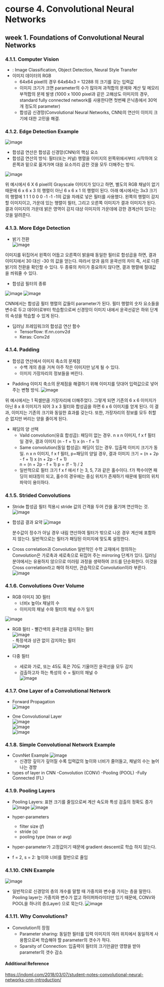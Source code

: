 ﻿
# course 4. Convolutional Neural Networks
## week 1. Foundations of Convolutional Neural Networks  

###  4.1.1. Computer Vision
* : Image Classification, Object Detection, Neural Style Transfer 
* 이미지 데이터의 RGB
	- 64x64 pixel의 경우 64x64x3 = 12288 의 크기를 갖는 입력값
	- 이미지 크기가 크면 parameter의 수가 많아져 과적합의 문제와 계산 및 메모리 부적합의 문제 발생 
	(1000 x 1000 pixel과 같은 고해상도 이미지의 경우,  standard fully connected network를 사용한다면 첫번째 은닉층에서 30억 개 정도의 parameter)
	- 합성곱 신경망(Convolutional Neural Networks, CNN)의 연산이 이미지 크기에 대한 고민을 해결. 

### 4.1.2. Edge Detection Example
![image](./c4week1/14-2.png)

 - 합성곱 연산은 합성곱 신경망(CNN)의 핵심 요소
 - 합성곱 연산의 방식: 필터(또는 커널) 행렬을 이미지의 왼쪽위에서부터 시작하여 오른쪽과 밑으로 옮겨가며 대응 요소끼리 곱한 것을 모두 더해주는 방식. 

![image](./c4week1/2-0.png)
  
 위 예시에서 6 X 6 pixel의 Grayscale 이미지가 있다고 하면, 별도의 RGB 채널이 없기 때문에 6 x 6 x 3 의 행렬이 아닌 6 x 6 x 1 의 행렬이 된다. 아래 예시에서는 3x3 크기의 행렬에 1 1 1 0 0 0 -1 -1 -1의 값을 차례로 넣은 필터를 사용했다.
  왼쪽의 행렬이 감지할 이미지이고, 가운데 있는 행렬이 필터, 그리고 오른쪽 이미지가 결과 이미지가 된다. 결과 이미지의 가운데 밝은 영역이 감지 대상 이미지의 가운데에 강한 경계선이 있다는 것을 알려준다.  
  
### 4.1.3.  More Edge Detection
  * 밝기 전환  
![image](./c4week1/3.png)     
 
 이미지를 뒤집어서 왼쪽이 어둡고 오른쪽이 밝을때 동일한 필터로 합성곱을 하면, 결과 이미지에서 30 대신 -30 의 값을 얻는다. 따라서 양과 음의 윤곽선의 차이 즉, 서로 다른 밝기의 전환을 확인할 수 있다. 두 종류의 차이가 중요하지 않다면, 결과 행렬에 절대값을 씌워줄 수 있다. 

- 합성곱 필터의 종류   

![image](./c4week1/4.png)         ![image](./c4week1/4-1.png)   

 CNN에서는 합성곱 필터 행렬의 값들이 parameter가 된다. 필터 행렬의 숫자 요소들을 변수로 두고 데이터로부터 학습함으로써 신경망이 이미지 내에서 윤곽선같은 하위 단계의 속성을 학습할 수 있게 된다.   
 
 - 딥러닝 프레임워크의 합성곱 연산 함수
   -  Tensorflow: tf.nn.conv2d
   -  Keras: Conv2d

### 4.1.4. Padding

- 합성곱 연산에서 이미지 축소의 문제점 
	- 수백 개의 층을 거쳐 아주 작은 이미지만 남게 될 수 있다. 
	- 이미지 가장자리의 정보들을 버린다.    
	
* Padding 
이미지 축소의 문제점을 해결하기 위해 이미지를 덧대어 입력값으로 넣어주는 변형 방식. 
![image](./c4week1/6-0.png)  

위 예시에서는 1 픽셀만큼 가장자리에 더해주었다. 그렇게 되면 기존의 6 x 6 이미지가 아닌 8 x 8 이미지가 되어 3 x 3 필터와 합성곱을 하면 6 x 6 이미지를 얻게 된다. 이 결과, 이미지는 기존의 크기와 동일한 효과를 갖는다. 또한, 가장자리의 정보를 모두 취할 순 없지만 버리는 양을 줄이게 된다. 

 -  패딩의 양 선택
	- Vaild convolution(유효 합성곱): 패딩이 없는 경우. 
	n x n 이미지, f x f 필터일 경우, 결과 이미지 (n - f + 1) x (n - f + 1) 
	- Same convolution(동일 합성곱): 패딩이 있는 경우. 입출력 이미지 크기가 동일.
	n x n 이미지, f x f 필터, p=패딩의 양일 경우, 결과 이미지 크기 = (n + 2p - f + 1) x (n + 2p - f + 1)  
	n = (n + 2p - f + 1) 
	p = (f - 1) / 2
	- 일반적으로 필터 크기 f x f 에서  f 는 3, 5, 7과 같은 홀수이다. f가 짝수이면 패딩이 비대칭이 되고, 홀수의 경우에는 중심 위치가 존재하기 때문에 필터의 위치 파악이 용이하다.  


### 4.1.5. Strided Convolutions
- Stride
	합성곱 필터 적용시 stride 값의 간격을 두어 칸을 옮기며 연산하는 것.
![image](./c4week1/8.png)   
  
- 합성곱 결과 요약
![image](./c4week1/7.png)  
 
	
  분수값이 정수가 아닐 경우 내림 연산하여 필터가 밖으로 나온 경우 계산에 포함하지 않는다. 일반적으로는 필터가 패딩된 이미지에 맞도록 설정한다.  
  
- Cross correlation과 Convolution
	일반적인 수학 교재에서 정의하는 Convolution은 가로축과 세로축으로 뒤집어 주는 mirroring 단계가 있다.  딥러닝 분야에서는 유용하지 않으므로 미러링 과정을 생략하여 코드를 단순화한다. 이것을 Cross correlation라고 해야 하지만, 관습적으로 Convolution이라 부른다.   
![image](./c4week1/9.png) 
       


### 4.1.6. Convolutions Over Volume

* RGB 이미지 3D 필터
	* 너비x 높이x 채널의 수
	* 이미지의 채널 수와 필터의 채널 수가 일치  
	
![image](./c4week1/10-2.png) 
 
* RGB 필터
	  - 빨간색의 윤곽선을 감지하는 필터       
	  ![image](./c4week1/12.png)   
	  - 특정색과 상관 없이 감지하는 필터      
	![image](./c4week1/12-2.png)   
	  
* 다중 필터
	 - 세로와 가로, 또는 45도 혹은 70도 기울어진 윤곽선을 모두 감지 
	 - 검출하고자 하는 특성의 수 = 필터의 채널 수  
	![image](./c4week1/14-4.png)  


### 4.1.7. One Layer of a Convolutional Network

* Forward Propagation  
![image](./c4week1/14-5.png)

* One Convolutional Layer  
![image](./c4week1/14-6.png)  
![image](./c4week1/15.png)  
![image](./c4week1/15-2.png)  


### 4.1.8. Simple Convolutional Network Example
- CovnNet Example
![image](./c4week1/16.png)
  - 신경망 깊이가 깊어질 수록 입력값의 높이와 너비가 줄어들고, 채널의 수는 늘어나는 경향 
- types of layer in CNN
	-Convolution (CONV)
	-Pooling (POOL)
	-Fully Connected (FL) 
		
### 4.1.9. Pooling Layers
-  Pooling Layers: 표현 크기를 줄임으로써 계산 속도와 특성 검출의 정확도 증가     
![image](./c4week1/17.png)
![image](./c4week1/17-2.png)

- hyper-parameters
	-   filter size  (_f_) 
	-   stride  (_s_) 
	-   pooling type  (max or avg)    
-  hyper-parameter가 고정값이기 때문에 gradient descent로 학습 하지 않는다. 
- f = 2, s = 2: 높이와 너비를 절반으로 줄임

### 4.1.10. CNN Example
![image](./c4week1/18.png)  

- 일반적으로 신경망의 층의 개수를 말할 때 가중치와 변수를 가지는 층을 말한다. Pooling layer는 가중치와 변수가 없고 하이퍼파라미터만 있기 때문에, CONV와 POOL을 하나의 층(Layer) 으로 묵는다.
![image](./c4week1/18-2.png)  

### 4.1.11. Why Convolutions?
-  Convolution의 장점
	-  Parameter sharing: 동일한 필터를 입력 이미지의 여러 위치에서 동일하게 사용함으로써 학습해야 할 parameter의 갯수가 적다.
	- Sparsity of Connection: 입출력이 필터의 크기만큼만 영향을 받아 parameter의 갯수 감소 

#### Additional Reference
https://indoml.com/2018/03/07/student-notes-convolutional-neural-networks-cnn-introduction/ 
